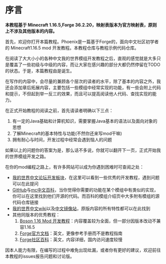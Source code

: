 # **序言**

**本教程基于 Minecraft 1.16.5,Forge 36.2.20，映射表版本为官方映射表，原则上不涉及其他版本的内容。**

首先，欢迎你打开本篇教程。Phoenix是一篇基于Forge的，面向中文社区初学者的 Minecraft1.16.5 mod 开发教程。本教程仓库与教程示例代码仓库。

在阅读了大大小小的各种中文我的世界模组开发教程之后，直观的感觉就是大多只是覆盖了一些初级与中级的内容，而让大家在感兴趣的部分大都仍然停留在TODO的状态。于是，本篇教程由是诞生。

在写作的内容中，会尽量的兼顾各个层次的读者的水平，除了基本的内容之外，我还会添加章后拓展内容，主要包括一些模组中经常实现的功能，有一些会附上代码和提示，不但起到举一反三的效果，而且可以提高阅读他人代码、查找实现的能力。

在正式开始教程的阅读之前，首先请读者明确以下三点：

1. 有一定的Java基础和计算机知识，需要掌握Java基本的语法以及面向对象的思想
2. 了解Minecraft的基本特性与功能(不然你还来写mod干嘛)
2. 拥有耐心与时间，开发过程中经常会遇到恼人的问题

如果以上的问题你的答案为是，那么话不多说，你就可以翻开下一页，正式开始我的世界模组开发之路。

在你的mod编程之路上，有许多网站可以成为你遇到困难时可查阅之处：

- [我的世界中文论坛开发板块](https://www.mcbbs.net/forum-development-1.html)，在这里可以看到一些优秀的开发教程，遇到问题可以在此提问
- [GitHub](https://github.com/)与[mc中文百科](https://www.mcmod.cn/)，当你觉得你需要的功能在某个模组中有类似的实现，你可以在这里找到他们开源的代码。而百科的模组介绍页中大多附有模组的源代码仓库链接
- [我的世界中文wiki](https://minecraft.fandom.com/zh/wiki/Minecraft_Wiki)以及[中文镜像站](https://wiki.biligame.com/mc/Minecraft_Wiki)，原版内容的所有特性都可以在此找到
- 其他同版本的优秀教程：
    1. [Boson 1.16 Mod 开发教程](https://boson.v2mcdev.com/introducation/intro.html)：内容覆盖较为全面，但一部分因版本改动不兼容1.16.5
    1. [Forge官方文档](https://mcforge.readthedocs.io/en/latest/)：英文，更像参考手册而不是教程指南
    1. [Forge社区百科](https://forge.gemwire.uk/)：英文，内容详细，国内访问速度较慢

因本人能力有限，在编写的过程中难免出现纰漏，或者你有更好的建议，欢迎前往本教程的issues报告问题和讨论版。
